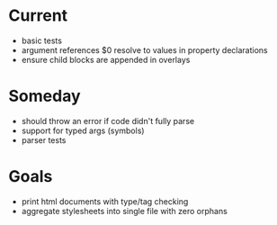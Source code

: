 # Current
- basic tests
- argument references $0 resolve to values in property declarations
- ensure child blocks are appended in overlays

# Someday
- should throw an error if code didn't fully parse
- support for typed args (symbols)
- parser tests

# Goals
- print html documents with type/tag checking
- aggregate stylesheets into single file with zero orphans
